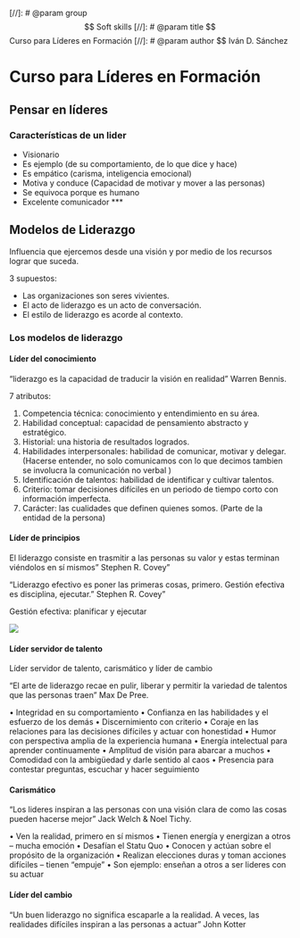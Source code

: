 [//]: # @param group $$ Soft skills
[//]: # @param title $$ Curso para Líderes en Formación
[//]: # @param author $$ Iván D. Sánchez

# Curso para Líderes en Formación

## Pensar en líderes

### Características de un lider

- Visionario
- Es ejemplo (de su comportamiento, de lo que dice y hace)
- Es empático (carisma, inteligencia emocional)
- Motiva y conduce (Capacidad de motivar y mover a las personas)
- Se equivoca porque es humano
- Excelente comunicador \*\*\*

## Modelos de Liderazgo

Influencia que ejercemos desde una visión y por medio de los recursos lograr que suceda.

3 supuestos:

- Las organizaciones son seres vivientes.
- El acto de liderazgo es un acto de conversación.
- El estilo de liderazgo es acorde al contexto.

### Los modelos de liderazgo

#### Líder del conocimiento

“liderazgo es la capacidad de traducir la visión en realidad” Warren Bennis.

7 atributos:

1. Competencia técnica: conocimiento y entendimiento en su área.
2. Habilidad conceptual: capacidad de pensamiento abstracto y estratégico.
3. Historial: una historia de resultados logrados.
4. Habilidades interpersonales: habilidad de comunicar, motivar y delegar. (Hacerse entender, no solo comunicamos con lo que decimos tambien se involucra la comunicación no verbal )
5. Identificación de talentos: habilidad de identificar y cultivar talentos.
6. Criterio: tomar decisiones difíciles en un periodo de tiempo corto con información imperfecta.
7. Carácter: las cualidades que definen quienes somos. (Parte de la entidad de la persona)

#### Líder de principios

El liderazgo consiste en trasmitir a las personas su valor y estas terminan viéndolos en sí mismos” Stephen R. Covey”

“Liderazgo efectivo es poner las primeras cosas, primero. Gestión efectiva es disciplina, ejecutar.” Stephen R. Covey”

Gestión efectiva: planificar y ejecutar

![](/notes/softskill_lideres_en_formacion/assets/lider_principios.png)

#### Líder servidor de talento

Líder servidor de talento, carismático y líder de cambio

“El arte de liderazgo recae en pulir, liberar y permitir la variedad de talentos que las personas traen” Max De Pree.

• Integridad en su comportamiento
• Confianza en las habilidades y el esfuerzo de los demás
• Discernimiento con criterio
• Coraje en las relaciones para las decisiones difíciles y actuar con honestidad
• Humor con perspectiva amplia de la experiencia humana
• Energía intelectual para aprender continuamente
• Amplitud de visión para abarcar a muchos
• Comodidad con la ambigüedad y darle sentido al caos
• Presencia para contestar preguntas, escuchar y hacer seguimiento

#### Carismático

“Los lideres inspiran a las personas con una visión clara de como las cosas pueden hacerse mejor” Jack Welch & Noel Tichy.

• Ven la realidad, primero en sí mismos
• Tienen energía y energizan a otros – mucha emoción
• Desafían el Statu Quo
• Conocen y actúan sobre el propósito de la organización
• Realizan elecciones duras y toman acciones difíciles – tienen “empuje”
• Son ejemplo: enseñan a otros a ser lideres con su actuar

#### Líder del cambio

“Un buen liderazgo no significa escaparle a la realidad. A veces, las realidades difíciles inspiran a las personas a actuar” John Kotter
